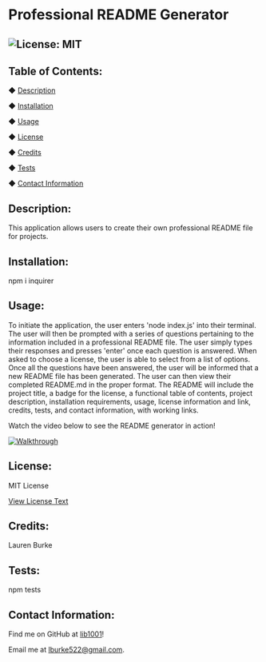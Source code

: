 
# Professional README Generator

## ![License: MIT](https://img.shields.io/badge/License-MIT-yellow.svg)

## Table of Contents:
◆ [Description](#description)

◆ [Installation](#installation)

◆ [Usage](#usage)

◆ [License](#license)

◆ [Credits](#credits)

◆ [Tests](#tests)

◆ [Contact Information](#contact-information)

## Description:

This application allows users to create their own professional README file for projects.

## Installation:

npm i inquirer

## Usage:

To initiate the application, the user enters 'node index.js' into their terminal. The user will then be prompted with a series of questions pertaining to the information included in a professional README file. The user simply types their responses and presses 'enter' once each question is answered. When asked to choose a license, the user is able to select from a list of options. Once all the questions have been answered, the user will be informed that a new README file has been generated. The user can then view their completed README.md in the proper format. The README will include the project title, a badge for the license, a functional table of contents, project description, installation requirements, usage, license information and link, credits, tests, and contact information, with working links.

Watch the video below to see the README generator in action!

[![Walkthrough](https://i9.ytimg.com/vi_webp/Z_ZZShukR1Q/mq2.webp?sqp=CKyG6pgG&rs=AOn4CLA859n4YcGoGP-hntHe9XmeuNzFjw)](https://drive.google.com/file/d/1UCpatFPQq6bNLNPLUR40KEF7KOVTRnc6/view)

## License:

MIT License

[View License Text](https://opensource.org/licenses/MIT)


## Credits:

Lauren Burke

## Tests:

npm tests

## Contact Information:

Find me on GitHub at [lib1001](https://github.com/lib1001)!

Email me at [lburke522@gmail.com](mailTo:lburke522@gmail.com).
 
